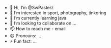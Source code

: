 - 👋 Hi, I’m @SwPasterz
- 👀 I’m interested in sport, photography, tinkering
- 🌱 I’m currently learning java
- 💞️ I’m looking to collaborate on ...
- 📫 How to reach me - email
- 😄 Pronouns: ...
- ⚡ Fun fact: ...

<!---
SwPasterz/SwPasterz is a ✨ special ✨ repository because its `README.md` (this file) appears on your GitHub profile.
You can click the Preview link to take a look at your changes.
--->
